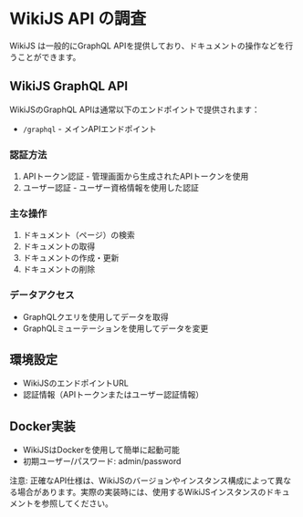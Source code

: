 # WikiJS API の調査

WikiJS は一般的にGraphQL APIを提供しており、ドキュメントの操作などを行うことができます。

## WikiJS GraphQL API

WikiJSのGraphQL APIは通常以下のエンドポイントで提供されます：
- `/graphql` - メインAPIエンドポイント

### 認証方法
1. APIトークン認証 - 管理画面から生成されたAPIトークンを使用
2. ユーザー認証 - ユーザー資格情報を使用した認証

### 主な操作
1. ドキュメント（ページ）の検索
2. ドキュメントの取得
3. ドキュメントの作成・更新
4. ドキュメントの削除

### データアクセス
- GraphQLクエリを使用してデータを取得
- GraphQLミューテーションを使用してデータを変更

## 環境設定
- WikiJSのエンドポイントURL
- 認証情報（APIトークンまたはユーザー認証情報）

## Docker実装
- WikiJSはDockerを使用して簡単に起動可能
- 初期ユーザー/パスワード: admin/password

注意: 正確なAPI仕様は、WikiJSのバージョンやインスタンス構成によって異なる場合があります。実際の実装時には、使用するWikiJSインスタンスのドキュメントを参照してください。